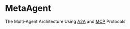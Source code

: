 # MetaAgent

The Multi-Agent Architecture Using [A2A](https://github.com/google/A2A) and [MCP](https://github.com/modelcontextprotocol/modelcontextprotocol) Protocols
